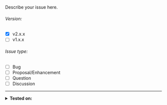 Describe your issue here.

###### Version:
 - [x] v2.x.x
 - [ ] v1.x.x

###### Issue type:
 - [ ] Bug
 - [ ] Proposal/Enhancement
 - [ ] Question
 - [ ] Discussion

------

<details> 
<summary> <b>Tested on: </b> </summary>

###### Desktop
   - [ ] Chrome
   - [ ] Chrome Canary
   - [ ] Chrome dev-channel
   - [ ] Firefox
   - [ ] Opera
   - [ ] Microsoft IE
   - [ ] Microsoft Edge

###### Android
   - [ ] Chrome
   - [ ] Firefox
   - [ ] Opera

###### IOS
   - [ ] Chrome
   - [ ] Firefox
   - [ ] Opera

</details> 
